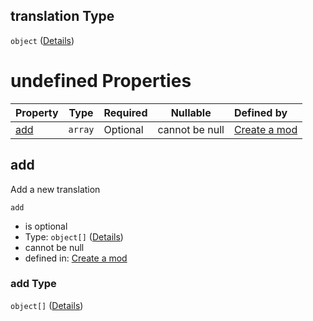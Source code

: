 ## translation Type

`object` ([Details](generic-properties-translation.md))

# undefined Properties

| Property    | Type    | Required | Nullable       | Defined by                                                                                                                                              |
| :---------- | ------- | -------- | -------------- | :------------------------------------------------------------------------------------------------------------------------------------------------------ |
| [add](#add) | `array` | Optional | cannot be null | [Create a mod](generic-properties-translation-properties-add.md "http&#x3A;//www.city-game-studio.com/mod.json#/properties/translation/properties/add") |

## add

Add a new translation


`add`

-   is optional
-   Type: `object[]` ([Details](generic-properties-translation-properties-add-items.md))
-   cannot be null
-   defined in: [Create a mod](generic-properties-translation-properties-add.md "http&#x3A;//www.city-game-studio.com/mod.json#/properties/translation/properties/add")

### add Type

`object[]` ([Details](generic-properties-translation-properties-add-items.md))
